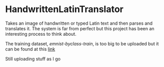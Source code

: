 # HandwrittenLatinTranslator
Takes an image of handwritten or typed Latin text and then parses and translates it. The system is far from perfect but this project has been an interesting process to think about.

The training dataset, *emnist-byclass-train*, is too big to be uploaded but it can be found at this [link](https://www.kaggle.com/datasets/crawford/emnist)

Still uploading stuff as I go 
